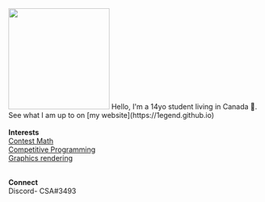 <img src="https://wallpaperaccess.com/full/2213426.jpg" alt="" width="200"/>
Hello, I'm a 14yo student living in Canada 🍁.<br>
See what I am up to on [my website](https://1egend.github.io)<br><br>
<b>Interests</b>
<br>
<a href = "https://artofproblemsolving.com/community/user/IQ_Infinity">Contest Math</a><br>
<a href = "https://codeforces.com/profile/1egend">Competitive Programming</a><br>
<a href = "https://www.shadertoy.com/user/IAmLegend">Graphics rendering</a><br><br>

**Connect**<br>
Discord- CSA#3493
